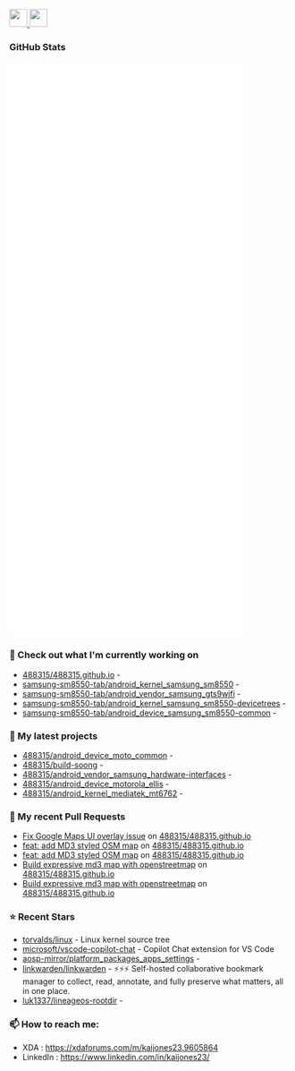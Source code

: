 <p align="left">
  <a href="https://www.github.com/488315" target="_blank" rel="noreferrer">
    <picture>
      <source media="(prefers-color-scheme: dark)" srcset="https://raw.githubusercontent.com/danielcranney/readme-generator/main/public/icons/socials/github-dark.svg" />
      <source media="(prefers-color-scheme: light)" srcset="https://raw.githubusercontent.com/danielcranney/readme-generator/main/public/icons/socials/github.svg" />
      <img src="https://raw.githubusercontent.com/danielcranney/readme-generator/main/public/icons/socials/github.svg" width="32" height="32" />
    </picture>
  </a>
  <a href="https://www.linkedin.com/in/kaijones23/" target="_blank" rel="noreferrer">
    <picture>
      <source media="(prefers-color-scheme: dark)" srcset="https://raw.githubusercontent.com/danielcranney/readme-generator/main/public/icons/socials/linkedin-dark.svg" />
      <source media="(prefers-color-scheme: light)" srcset="https://raw.githubusercontent.com/danielcranney/readme-generator/main/public/icons/socials/linkedin.svg" />
      <img src="https://raw.githubusercontent.com/danielcranney/readme-generator/main/public/icons/socials/linkedin.svg" width="32" height="32" />
    </picture>
  </a>
</p>

### GitHub Stats

<p align="left"><img src="https://raw.githubusercontent.com/488315/488315/refs/heads/master/github-metrics.svg" /></p>

### 👷 Check out what I'm currently working on

- [488315/488315.github.io](https://github.com/488315/488315.github.io) - 
- [samsung-sm8550-tab/android_kernel_samsung_sm8550](https://github.com/samsung-sm8550-tab/android_kernel_samsung_sm8550) - 
- [samsung-sm8550-tab/android_vendor_samsung_gts9wifi](https://github.com/samsung-sm8550-tab/android_vendor_samsung_gts9wifi) - 
- [samsung-sm8550-tab/android_kernel_samsung_sm8550-devicetrees](https://github.com/samsung-sm8550-tab/android_kernel_samsung_sm8550-devicetrees) - 
- [samsung-sm8550-tab/android_device_samsung_sm8550-common](https://github.com/samsung-sm8550-tab/android_device_samsung_sm8550-common) - 

### 🌱 My latest projects

- [488315/android_device_moto_common](https://github.com/488315/android_device_moto_common) - 
- [488315/build-soong](https://github.com/488315/build-soong) - 
- [488315/android_vendor_samsung_hardware-interfaces](https://github.com/488315/android_vendor_samsung_hardware-interfaces) - 
- [488315/android_device_motorola_ellis](https://github.com/488315/android_device_motorola_ellis) - 
- [488315/android_kernel_mediatek_mt6762](https://github.com/488315/android_kernel_mediatek_mt6762) - 

### 🔨 My recent Pull Requests

- [Fix Google Maps UI overlay issue](https://github.com/488315/488315.github.io/pull/5) on [488315/488315.github.io](https://github.com/488315/488315.github.io)
- [feat: add MD3 styled OSM map](https://github.com/488315/488315.github.io/pull/4) on [488315/488315.github.io](https://github.com/488315/488315.github.io)
- [feat: add MD3 styled OSM map](https://github.com/488315/488315.github.io/pull/3) on [488315/488315.github.io](https://github.com/488315/488315.github.io)
- [Build expressive md3 map with openstreetmap](https://github.com/488315/488315.github.io/pull/2) on [488315/488315.github.io](https://github.com/488315/488315.github.io)
- [Build expressive md3 map with openstreetmap](https://github.com/488315/488315.github.io/pull/1) on [488315/488315.github.io](https://github.com/488315/488315.github.io)

### ⭐ Recent Stars

- [torvalds/linux](https://github.com/torvalds/linux) - Linux kernel source tree
- [microsoft/vscode-copilot-chat](https://github.com/microsoft/vscode-copilot-chat) - Copilot Chat extension for VS Code
- [aosp-mirror/platform_packages_apps_settings](https://github.com/aosp-mirror/platform_packages_apps_settings) - 
- [linkwarden/linkwarden](https://github.com/linkwarden/linkwarden) - ⚡️⚡️⚡️ Self-hosted collaborative bookmark manager to collect, read, annotate, and fully preserve what matters, all in one place.
- [luk1337/lineageos-rootdir](https://github.com/luk1337/lineageos-rootdir) - 

### 📫 How to reach me:
  - XDA       : <https://xdaforums.com/m/kaijones23.9605864>
  - LinkedIn  : <https://www.linkedin.com/in/kaijones23/>
